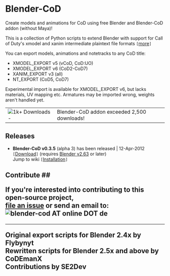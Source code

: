 # Blender-CoD #

Create models and animations for CoD using free Blender and Blender-CoD addon (without Maya)!

This is a collection of Python scripts to extend Blender with support for Call of Duty's xmodel and xanim intermediate plaintext file formats `[`[more](About.md)`]`

You can export models, animations and notetracks to any CoD title:
  * XMODEL\_EXPORT v5 (vCoD, CoD:UO)
  * XMODEL\_EXPORT v6 (CoD2-CoD7)
  * XANIM\_EXPORT v3 (all)
  * NT\_EXPORT (CoD5, CoD7)

Experimental import is available for XMODEL\_EXPORT v6, but lacks materials, UV mapping etc. Armatures may be imported wrong, weights aren't handled yet.

<table><tr><td><img src='http://img7.imagebanana.com/img/u58vs0dx/download1000plus.png' alt='1k+ Downloads - ' /></td><td valign='middle'>Blender-CoD addon exceeded 2,500 downloads!</td></tr></table>

## Releases ##

  * **Blender-CoD v0.3.5** (alpha 3) has been released | 12-Apr-2012 `[`[Download](http://code.google.com/p/blender-cod/downloads/detail?name=Blender-CoD_Addon_v0.3.5_alpha3.zip)`]` (requires [Blender v2.63](http://www.blender.org/download/get-blender/) or later)<br>Jump to wiki <code>[</code><a href='Installation.md'>Installation</a><code>]</code></li></ul>



<h2>Contribute ##

If you're interested into contributing to this open-source project, <br>
<a href='http://code.google.com/p/blender-cod/issues/list'>file an issue</a> or send an email to:<br>
<img src='http://img7.imagebanana.com/img/21w7q7bw/blendercod_email.png' alt='blender-cod AT online DOT de' title='blender-cod AT online DOT de' />

<hr />

Original export scripts for Blender 2.4x by Flybynyt<br>
Rewritten scripts for Blender 2.5x and above by CoDEmanX<br>
Contributions by SE2Dev